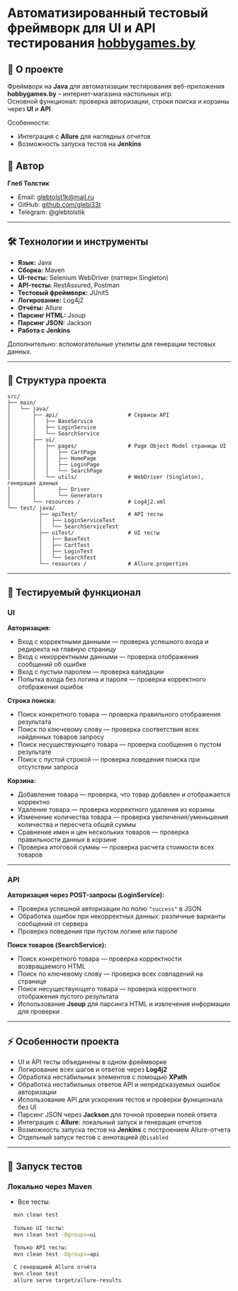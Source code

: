 # Автоматизированный тестовый фреймворк для UI и API тестирования [hobbygames.by](https://hobbygames.by/)

## 📌 О проекте

Фреймворк на **Java** для автоматизации тестирования веб-приложения **hobbygames.by** – интернет-магазина настольных игр.  
Основной функционал: проверка авторизации, строки поиска и корзины через **UI** и **API**.

Особенности:
- Интеграция с **Allure** для наглядных отчетов
- Возможность запуска тестов на **Jenkins**

## 👤 Автор

**Глеб Толстик**
- Email: glebtolst1k@mail.ru
- GitHub: [github.com/glebl33t](https://github.com/glebl33t)
- Telegram: @glebtolstik

---

## 🛠️ Технологии и инструменты

- **Язык:** Java
- **Сборка:** Maven
- **UI-тесты:** Selenium WebDriver (паттерн Singleton)
- **API-тесты:** RestAssured, Postman
- **Тестовый фреймворк:** JUnit5
- **Логирование:** Log4j2
- **Отчёты:** Allure
- **Парсинг HTML:** Jsoup
- **Парсинг JSON:** Jackson
- **Работа с Jenkins**

Дополнительно: вспомогательные утилиты для генерации тестовых данных.

---

## 📂 Структура проекта
```
src/
├── main/
│   └── java/
│       ├── api/                      # Сервисы API 
│       │   ├── BaseService
│       │   ├── LoginService
│       │   └── SearchService
│       ├── ui/
│       │   ├── pages/                # Page Object Model страницы UI
│       │   │   ├── CartPage
│       │   │   ├── HomePage
│       │   │   ├── LoginPage
│       │   │   └── SearchPage
│       │   └── utils/                # WebDriver (Singleton), генерация данных
│       │       ├── Driver            
│       │       └── Generators        
│       └── resources /               # Log4j2.xml
└── test/ java/
          ├── apiTest/                # API тесты
          │   ├── LoginServiceTest    
          │   └── SearchServiceTest   
          ├── uiTest/                 # UI тесты
          │   ├── BaseTest
          │   ├── CartTest              
          │   ├── LoginTest           
          │   └── SearchTest          
          └── resources /             # Allure.properties
```
---

## 📑 Тестируемый функционал

### UI

**Авторизация:**
- Вход с корректными данными — проверка успешного входа и редиректа на главную страницу
- Вход с некорректными данными — проверка отображения сообщений об ошибке
- Вход с пустым паролем — проверка валидации
- Попытка входа без логина и пароля — проверка корректного отображения ошибок

**Строка поиска:**
- Поиск конкретного товара — проверка правильного отображения результата
- Поиск по ключевому слову — проверка соответствия всех найденных товаров запросу
- Поиск несуществующего товара — проверка сообщения о пустом результате
- Поиск с пустой строкой — проверка поведения поиска при отсутствии запроса

**Корзина:**
- Добавление товара — проверка, что товар добавлен и отображается корректно
- Удаление товара — проверка корректного удаления из корзины
- Изменение количества товара — проверка увеличения/уменьшения количества и пересчета общей суммы
- Сравнение имен и цен нескольких товаров — проверка правильности данных в корзине
- Проверка итоговой суммы — проверка расчета стоимости всех товаров

---

### API

**Авторизация через POST-запросы (LoginService):**
- Проверка успешной авторизации по полю `"success"` в JSON
- Обработка ошибок при некорректных данных: различные варианты сообщений от сервера
- Проверка поведения при пустом логине или пароле

**Поиск товаров (SearchService):**
- Поиск конкретного товара — проверка корректности возвращаемого HTML
- Поиск по ключевому слову — проверка всех совпадений на странице
- Поиск несуществующего товара — проверка корректного отображения пустого результата
- Использование **Jsoup** для парсинга HTML и извлечения информации для проверки

---

## ⚡ Особенности проекта

- UI и API тесты объединены в одном фреймворке
- Логирование всех шагов и ответов через **Log4j2**
- Обработка нестабильных элементов с помощью **XPath**
- Обработка нестабильных ответов API и непредсказуемых ошибок авторизации
- Использование API для ускорения тестов и проверки функционала без UI
- Парсинг JSON через **Jackson** для точной проверки полей ответа
- Интеграция с **Allure**: локальный запуск и генерация отчетов
- Возможность запуска тестов на **Jenkins** с построением Allure-отчета
- Отдельный запуск тестов с аннотацией `@Disabled`
---

## 🚀 Запуск тестов

### Локально через Maven

- Все тесты:
```bash
  mvn clean test
  
  Только UI тесты:
  mvn clean test -Dgroups=ui
  
  Только API тесты:
  mvn clean test -Dgroups=api

  С генерацией Allure отчёта
  mvn clean test
  allure serve target/allure-results
```